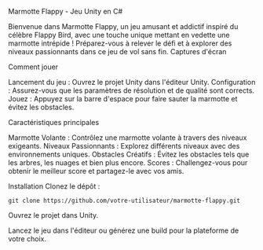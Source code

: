 Marmotte Flappy - Jeu Unity en C#

Bienvenue dans Marmotte Flappy, un jeu amusant et addictif inspiré du célèbre Flappy Bird, avec une touche unique mettant en vedette une marmotte intrépide ! Préparez-vous à relever le défi et à explorer des niveaux passionnants dans ce jeu de vol sans fin.
Captures d'écran

Comment jouer

 Lancement du jeu : Ouvrez le projet Unity dans l'éditeur Unity.
    Configuration : Assurez-vous que les paramètres de résolution et de qualité sont corrects.
    Jouez : Appuyez sur la barre d'espace pour faire sauter la marmotte et évitez les obstacles.


Caractéristiques principales

 Marmotte Volante : Contrôlez une marmotte volante à travers des niveaux exigeants.
    Niveaux Passionnants : Explorez différents niveaux avec des environnements uniques.
    Obstacles Créatifs : Évitez les obstacles tels que les arbres, les nuages et bien plus encore.
    Scores : Challengez-vous pour obtenir le meilleur score et partagez-le avec vos amis.



Installation
    Clonez le dépôt :

    git clone https://github.com/votre-utilisateur/marmotte-flappy.git


Ouvrez le projet dans Unity.

Lancez le jeu dans l'éditeur ou générez une build pour la plateforme de votre choix.
